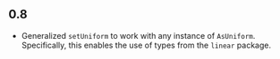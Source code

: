 0.8
---

* Generalized `setUniform` to work with any instance of `AsUniform`. Specifically, this enables the use of types from the `linear` package.
